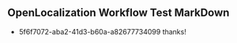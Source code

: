 ## OpenLocalization Workflow Test MarkDown
* 5f6f7072-aba2-41d3-b60a-a82677734099 thanks!

<!--HONumber=Sep16_HO1-->


